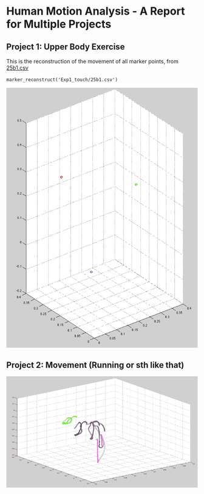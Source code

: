 # Human Motion Analysis - A Report for Multiple Projects

## Project 1: Upper Body Exercise

This is the reconstruction of the movement of all marker points, from [25b1.csv](Exp1_touch/25b1.csv)

    marker_reconstruct('Exp1_touch/25b1.csv')

![Touch Action Demo](Exp1_touch/demo_touch.gif)

## Project 2: Movement (Running or sth like that)

![Movement Demo](Exp2/demo_movement.gif)
